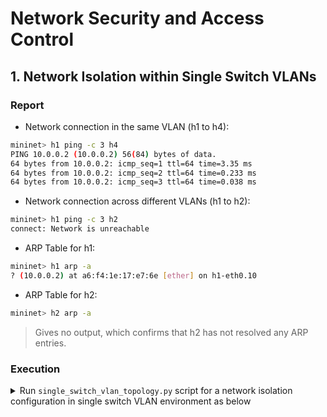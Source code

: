 # Network Security and Access Control

## 1. Network Isolation within Single Switch VLANs 

### Report

- Network connection in the same VLAN (h1 to h4):
```bash
mininet> h1 ping -c 3 h4
PING 10.0.0.2 (10.0.0.2) 56(84) bytes of data.
64 bytes from 10.0.0.2: icmp_seq=1 ttl=64 time=3.35 ms
64 bytes from 10.0.0.2: icmp_seq=2 ttl=64 time=0.233 ms
64 bytes from 10.0.0.2: icmp_seq=3 ttl=64 time=0.038 ms
```

- Network connection across different VLANs (h1 to h2):
```bash
mininet> h1 ping -c 3 h2
connect: Network is unreachable
```

- ARP Table for h1:
```bash
mininet> h1 arp -a
? (10.0.0.2) at a6:f4:1e:17:e7:6e [ether] on h1-eth0.10
```

- ARP Table for h2:
```bash
mininet> h2 arp -a
```
> Gives no output, which confirms that h2 has not resolved any ARP entries.

### Execution 
<details> 
  <summary> Run <code>single_switch_vlan_topology.py</code> script for a network isolation configuration in single switch VLAN environment as below </summary>
  <br> 
  
  ```bash
  root@mininet-vm:/home/mininet# python single_switch_vlan_topology.py
  *** Creating network
  *** Adding controller
  *** Adding hosts:
  h1 h2 h3 h4
  *** Adding switches:
  s1
  *** Adding links:
  (h1, s1) (h2, s1) (h3, s1) (h4, s1)
  *** Configuring hosts
  h1 h2 h3 h4
  *** Starting controller
  c0
  *** Starting 1 switches
  s1 ...
  *** Starting CLI:
  ```
</details>


